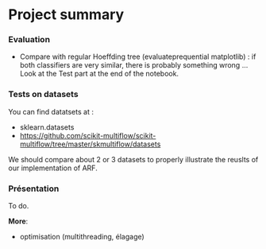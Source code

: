 # Project summary

### Evaluation

- Compare with regular Hoeffding tree (evaluateprequential matplotlib) : if both classifiers are very similar, there is probably something wrong ... Look at the Test part  at the end of the notebook.

### Tests on datasets
You can find datatsets at :
- sklearn.datasets
- https://github.com/scikit-multiflow/scikit-multiflow/tree/master/skmultiflow/datasets

We should compare about 2 or 3 datasets to properly illustrate the reuslts of our implementation of ARF.

### Présentation

To do.

**More**:
- optimisation (multithreading, élagage)
